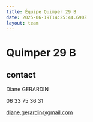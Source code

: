 ```yaml
---
title: Équipe Quimper 29 B
date: 2025-06-19T14:25:44.690Z
layout: team
---
```


# Quimper 29 B



## contact 

Diane GERARDIN

06 33 75 36 31

diane.gerardin@gmail.com

